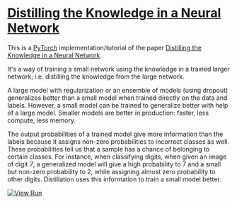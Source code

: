# [Distilling the Knowledge in a Neural Network]((https://nn.labml.ai/distillation/index.html))

This is a [PyTorch](https://pytorch.org) implementation/tutorial of the paper
[Distilling the Knowledge in a Neural Network](https://papers.labml.ai/paper/1503.02531).

It's a way of training a small network using the knowledge in a trained larger network;
i.e. distilling the knowledge from the large network.

A large model with regularization or an ensemble of models (using dropout) generalizes
better than a small model when trained directly on the data and labels.
However, a small model can be trained to generalize better with help of a large model.
Smaller models are better in production: faster, less compute, less memory.

The output probabilities of a trained model give more information than the labels
because it assigns non-zero probabilities to incorrect classes as well.
These probabilities tell us that a sample has a chance of belonging to certain classes.
For instance, when classifying digits, when given an image of digit *7*,
a generalized model will give a high probability to 7 and a small but non-zero
probability to 2, while assigning almost zero probability to other digits.
Distillation uses this information to train a small model better.

[![View Run](https://img.shields.io/badge/labml-experiment-brightgreen)](https://app.labml.ai/run/d6182e2adaf011eb927c91a2a1710932)
